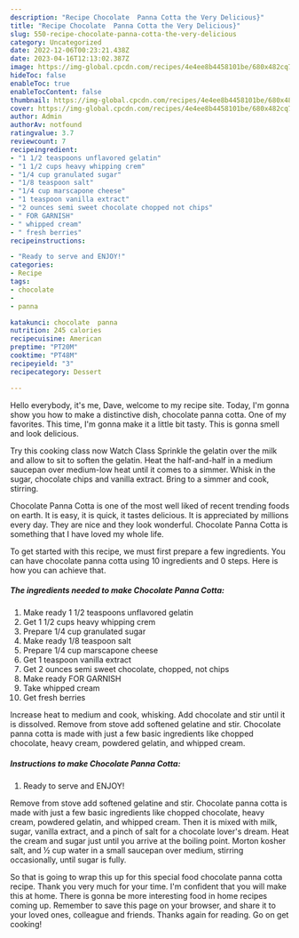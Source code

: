 ```yaml
---
description: "Recipe Chocolate  Panna Cotta the Very Delicious}"
title: "Recipe Chocolate  Panna Cotta the Very Delicious}"
slug: 550-recipe-chocolate-panna-cotta-the-very-delicious
category: Uncategorized
date: 2022-12-06T00:23:21.438Z
date: 2023-04-16T12:13:02.387Z
image: https://img-global.cpcdn.com/recipes/4e4ee8b4458101be/680x482cq70/chocolate-panna-cotta-recipe-main-photo.jpg
hideToc: false
enableToc: true
enableTocContent: false
thumbnail: https://img-global.cpcdn.com/recipes/4e4ee8b4458101be/680x482cq70/chocolate-panna-cotta-recipe-main-photo.jpg
cover: https://img-global.cpcdn.com/recipes/4e4ee8b4458101be/680x482cq70/chocolate-panna-cotta-recipe-main-photo.jpg
author: Admin
authorAv: notfound
ratingvalue: 3.7
reviewcount: 7
recipeingredient:
- "1 1/2 teaspoons unflavored gelatin"
- "1 1/2 cups heavy whipping crem"
- "1/4 cup granulated sugar"
- "1/8 teaspoon salt"
- "1/4 cup marscapone cheese"
- "1 teaspoon vanilla extract"
- "2 ounces semi sweet chocolate chopped not chips"
- " FOR GARNISH"
- " whipped cream"
- " fresh berries"
recipeinstructions:

- "Ready to serve and ENJOY!"
categories:
- Recipe
tags:
- chocolate
- 
- panna

katakunci: chocolate  panna 
nutrition: 245 calories
recipecuisine: American
preptime: "PT20M"
cooktime: "PT48M"
recipeyield: "3"
recipecategory: Dessert

---
```



Hello everybody, it's me, Dave, welcome to my recipe site. Today, I'm gonna show you how to make a distinctive dish, chocolate  panna cotta. One of my favorites. This time, I'm gonna make it a little bit tasty. This is gonna smell and look delicious.

Try this cooking class now Watch Class Sprinkle the gelatin over the milk and allow to sit to soften the gelatin. Heat the half-and-half in a medium saucepan over medium-low heat until it comes to a simmer. Whisk in the sugar, chocolate chips and vanilla extract. Bring to a simmer and cook, stirring.

Chocolate  Panna Cotta is one of the most well liked of recent trending foods on earth. It is easy, it is quick, it tastes delicious. It is appreciated by millions every day. They are nice and they look wonderful. Chocolate  Panna Cotta is something that I have loved my whole life.


To get started with this recipe, we must first prepare a few ingredients. You can have chocolate  panna cotta using 10 ingredients and 0 steps. Here is how you can achieve that.

<!--inarticleads1-->

##### The ingredients needed to make Chocolate  Panna Cotta:

1. Make ready 1 1/2 teaspoons unflavored gelatin
1. Get 1 1/2 cups heavy whipping crem
1. Prepare 1/4 cup granulated sugar
1. Make ready 1/8 teaspoon salt
1. Prepare 1/4 cup marscapone cheese
1. Get 1 teaspoon vanilla extract
1. Get 2 ounces semi sweet chocolate, chopped, not chips
1. Make ready  FOR GARNISH
1. Take  whipped cream
1. Get  fresh berries


Increase heat to medium and cook, whisking. Add chocolate and stir until it is dissolved. Remove from stove add softened gelatine and stir. Chocolate panna cotta is made with just a few basic ingredients like chopped chocolate, heavy cream, powdered gelatin, and whipped cream. 

<!--inarticleads2-->

##### Instructions to make Chocolate  Panna Cotta:


1. Ready to serve and ENJOY!

Remove from stove add softened gelatine and stir. Chocolate panna cotta is made with just a few basic ingredients like chopped chocolate, heavy cream, powdered gelatin, and whipped cream. Then it is mixed with milk, sugar, vanilla extract, and a pinch of salt for a chocolate lover&#39;s dream. Heat the cream and sugar just until you arrive at the boiling point. Morton kosher salt, and ½ cup water in a small saucepan over medium, stirring occasionally, until sugar is fully. 

So that is going to wrap this up for this special food chocolate  panna cotta recipe. Thank you very much for your time. I'm confident that you will make this at home. There is gonna be more interesting food in home recipes coming up. Remember to save this page on your browser, and share it to your loved ones, colleague and friends. Thanks again for reading. Go on get cooking!
